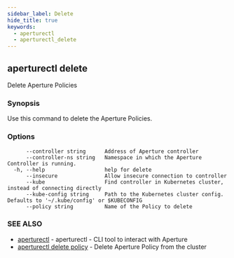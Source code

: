 ```yaml
---
sidebar_label: Delete
hide_title: true
keywords:
  - aperturectl
  - aperturectl_delete
---
```


## aperturectl delete

Delete Aperture Policies

### Synopsis

Use this command to delete the Aperture Policies.

### Options

```
      --controller string      Address of Aperture controller
      --controller-ns string   Namespace in which the Aperture Controller is running.
  -h, --help                   help for delete
      --insecure               Allow insecure connection to controller
      --kube                   Find controller in Kubernetes cluster, instead of connecting directly
      --kube-config string     Path to the Kubernetes cluster config. Defaults to '~/.kube/config' or $KUBECONFIG
      --policy string          Name of the Policy to delete
```

### SEE ALSO

- [aperturectl](/reference/aperturectl/aperturectl.md) - aperturectl - CLI tool to interact with Aperture
- [aperturectl delete policy](/reference/aperturectl/delete/policy/policy.md) - Delete Aperture Policy from the cluster
